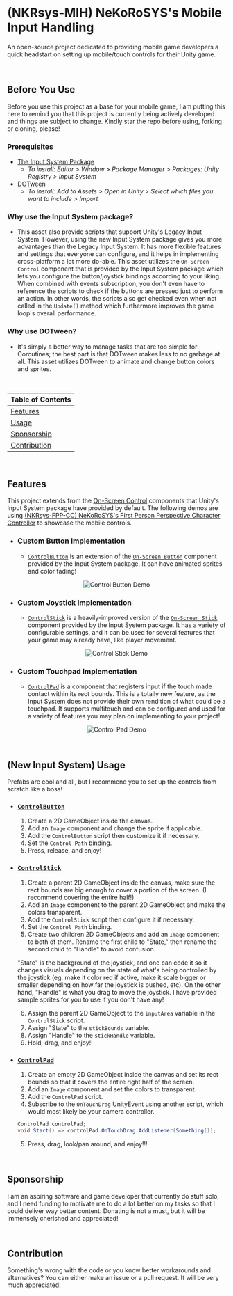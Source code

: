 # (NKRsys-MIH) NeKoRoSYS's Mobile Input Handling
An open-source project dedicated to providing mobile game developers a quick headstart on setting up mobile/touch controls for their Unity game.

<br>

## Before You Use
Before you use this project as a base for your mobile game, I am putting this here to remind you that this project is currently being actively developed and things are subject to change. Kindly star the repo before using, forking or cloning, please!
### Prerequisites
  - [The Input System Package](https://docs.unity3d.com/Packages/com.unity.inputsystem@1.6/manual/index.html)
    - *To install: Editor > Window > Package Manager > Packages: Unity Registry > Input System*
  - [DOTween](https://assetstore.unity.com/packages/tools/animation/dotween-hotween-v2-27676?srsltid=AfmBOophtTUUaahaKg-tGJCyAWoKpaXn96xzi9sD6HzdY-bdnBuItAvG)
    - *To install: Add to Assets > Open in Unity > Select which files you want to include > Import*
### Why use the Input System package?
  - This asset also provide scripts that support Unity's Legacy Input System. However, using the new Input System package gives you more advantages than the Legacy Input System. It has more flexible features and settings that everyone can configure, and it helps in implementing cross-platform a lot more do-able. This asset utilizes the `On-Screen Control` component that is provided by the Input System package which lets you configure the button/joystick bindings according to your liking. When combined with events subscription, you don't even have to reference the scripts to check if the buttons are pressed just to perform an action. In other words, the scripts also get checked even when not called in the `Update()` method which furthermore improves the game loop's overall performance.
### Why use DOTween?
  - It's simply a better way to manage tasks that are too simple for Coroutines; the best part is that DOTween makes less to no garbage at all. This asset utilizes DOTween to animate and change button colors and sprites.
      
<br>

| Table of Contents                     |
| ------------------------------------- |
| [Features](#features)                 |
| [Usage](#usage)                       |
| [Sponsorship](#sponsorship)           |
| [Contribution](#contribution)         |

<br>

## Features
This project extends from the [On-Screen Control](https://docs.unity3d.com/Packages/com.unity.inputsystem@0.9/manual/OnScreen.html) components that Unity's Input System package have provided by default. The following demos are using [(NKRsys-FPP-CC) NeKoRoSYS's First Person Perspective Character Controller](https://github.com/NeKoRoSYS/NKRsys-FPP-CC/blob/main) to showcase the mobile controls.

- ### Custom Button Implementation
  - [`ControlButton`](https://github.com/NeKoRoSYS/NKRsys-Mobile-Input-Handling/blob/main/Scripts/ControlButton.cs) is an extension of the [`On-Screen Button`](https://docs.unity3d.com/Packages/com.unity.inputsystem@0.9/manual/OnScreen.html#on-screen-buttons) component provided by the Input System package. It can have animated sprites and color fading!

<p align="center">
  <img src="https://github.com/NeKoRoSYS/NKRsys-Mobile-Input-Handling/blob/main/ControlButtonExample.gif" alt="Control Button Demo" />
</p>

- ### Custom Joystick Implementation
  - [`ControlStick`](https://github.com/NeKoRoSYS/NKRsys-Mobile-Input-Handling/blob/main/Scripts/ControlStick.cs) is a heavily-improved version of the [`On-Screen Stick`](https://docs.unity3d.com/Packages/com.unity.inputsystem@0.9/manual/OnScreen.html#on-screen-sticks) component provided by the Input System package. It has a variety of configurable settings, and it can be used for several features that your game may already have, like player movement.

<p align="center">
  <img src="https://github.com/NeKoRoSYS/NKRsys-Mobile-Input-Handling/blob/main/ControlStickExample.gif" alt="Control Stick Demo" />
</p>
    
- ### Custom Touchpad Implementation
  - [`ControlPad`](https://github.com/NeKoRoSYS/NKRsys-Mobile-Input-Handling/blob/main/Scripts/ControlPad.cs) is a component that registers input if the touch made contact within its rect bounds. This is a totally new feature, as the Input System does not provide their own rendition of what could be a touchpad. It supports multitouch and can be configured and used for a variety of features you may plan on implementing to your project!

<p align="center">
  <img src="https://github.com/NeKoRoSYS/NKRsys-Mobile-Input-Handling/blob/main/ControlPadExample.gif" alt="Control Pad Demo" />
</p>

<br>

## (New Input System) Usage
Prefabs are cool and all, but I recommend you to set up the controls from scratch like a boss!
- ### [`ControlButton`](https://github.com/NeKoRoSYS/NKRsys-Mobile-Input-Handling/blob/main/Scripts/ControlButton.cs)
  1. Create a 2D GameObject inside the canvas.
  2. Add an `Image` component and change the sprite if applicable.
  3. Add the  `ControlButton` script then customize it if necessary.
  4. Set the `Control Path` binding.
  5. Press, release, and enjoy!
- ### [`ControlStick`](https://github.com/NeKoRoSYS/NKRsys-Mobile-Input-Handling/blob/main/Scripts/ControlStick.cs)
  1. Create a parent 2D GameObject inside the canvas, make sure the rect bounds are big enough to cover a portion of the screen. (I recommend covering the entire half!)
  2. Add an `Image` component to the parent 2D GameObject and make the colors transparent.
  3. Add the  `ControlStick` script then configure it if necessary.
  4. Set the `Control Path` binding.
  5. Create two children 2D GameObjects and add an `Image` component to both of them. Rename the first child to "State," then rename the second child to "Handle" to avoid confusion.

  "State" is the background of the joystick, and one can code it so it changes visuals depending on the state of what's being controlled by the joystick (eg. make it color red if active, make it scale bigger or smaller depending on how far the joystick is pushed, etc). On the other hand, "Handle" is what you drag to move the joystick. I have provided sample sprites for you to use if you don't have any!

  6. Assign the parent 2D GameObject to the `inputArea` variable in the `ControlStick` script.
  7. Assign "State" to the `stickBounds` variable.
  8. Assign "Handle" to the `stickHandle` variable.
  9. Hold, drag, and enjoy!!
- ### [`ControlPad`](https://github.com/NeKoRoSYS/NKRsys-Mobile-Input-Handling/blob/main/Scripts/ControlPad.cs)
  1. Create an empty 2D GameObject inside the canvas and set its rect bounds so that it covers the entire right half of the screen.
  2. Add an `Image` component and set the colors to transparent.
  3. Add the  `ControlPad` script.
  4. Subscribe to the `OnTouchDrag` UnityEvent using another script, which would most likely be your camera controller.
  ```cs
  ControlPad controlPad;
  void Start() => controlPad.OnTouchDrag.AddListener(Something());
  ```
  5. Press, drag, look/pan around, and enjoy!!!
  
<br>

## Sponsorship
I am an aspiring software and game developer that currently do stuff solo, and I need funding to motivate me to do a lot better on my tasks so that I could deliver way better content. Donating is not a must, but it will be immensely cherished and appreciated!

<br>

## Contribution
Something's wrong with the code or you know better workarounds and alternatives? You can either make an issue or a pull request. It will be very much appreciated!
